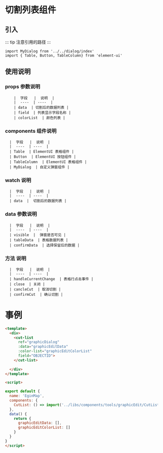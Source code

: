 # 切割列表组件

## 引入

::: tip
  注意引用的路径
:::

```
import MyDialog from '../../dialog/index'
import { Table, Button, TableColumn} from 'element-ui'

```

## 使用说明

  ### props 参数说明
      
        |  字段   |  说明  |
        |  ----  | ----  |
        | data  | 切割后的数据列表 |
        | field  | 列表显示字段名称 |
        | colorList  | 颜色列表 |


  ### components 组件说明
    
      |  字段   |  说明  |
      |  ----  | ----  |
      | Table  | ElementUI 表格组件 |
      | Button  | ElementUI 按钮组件 |
      | TableColumn  | ElementUI 表格组件 |
      | MyDialog  | 自定义弹窗组件 |

  
  ### watch 说明
    
      |  字段   |  说明  |
      |  ----  | ----  |
      | data  |  切割后的数据列表 |


  ### data 参数说明
  
      |  字段   |  说明  |
      |  ----  | ----  |
      | visible  |  弹窗是否可见 |
      | tableData  | 表格数据列表 |
      | confirmData  | 选择保留后的数据 |


  ### 方法 说明
    
      |  字段   |  说明  |
      |  ----  | ----  |
      | handleCurrentChange  | 表格行点击事件 |
      | close  | 关闭 |
      | cancleCut  | 取消切割 |
      | confirmCut  | 确认切割 |



# 事例

```html
<template>
  <div>
    <cut-list 
      ref="graphicDialog"
      :data="graphicEditData"
      :color-list="graphicEditColorList"
      field="OBJECTID">
    </cut-list>
  
  </div>
</template>

<script>

export default {
  name: 'EginMap',
  components: {
    CutList: () => import('../libs/components/tools/graphicEdit/CutList'), 
  },
  data() {
    return {
      graphicEditData: [],
      graphicEditColorList: []
    }
  }
}
</script>
```